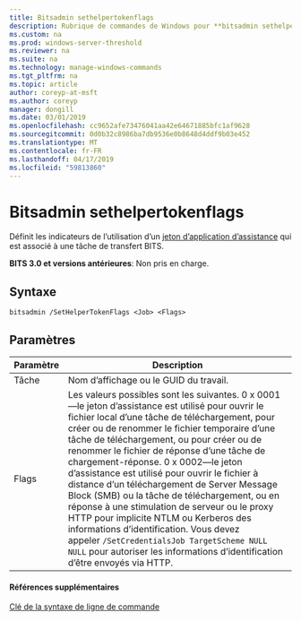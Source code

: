 ```yaml
---
title: Bitsadmin sethelpertokenflags
description: Rubrique de commandes de Windows pour **bitsadmin sethelpertokenflags** -définit les indicateurs de l’utilisation d’un jeton d’assistance qui est associé à une tâche de transfert BITS.
ms.custom: na
ms.prod: windows-server-threshold
ms.reviewer: na
ms.suite: na
ms.technology: manage-windows-commands
ms.tgt_pltfrm: na
ms.topic: article
author: coreyp-at-msft
ms.author: coreyp
manager: dongill
ms.date: 03/01/2019
ms.openlocfilehash: cc9652afe73476041aa42e64671885bfc1af9628
ms.sourcegitcommit: 0d0b32c8986ba7db9536e0b8648d4ddf9b03e452
ms.translationtype: MT
ms.contentlocale: fr-FR
ms.lasthandoff: 04/17/2019
ms.locfileid: "59813860"
---
```

# <a name="bitsadmin-sethelpertokenflags"></a>Bitsadmin sethelpertokenflags

Définit les indicateurs de l’utilisation d’un [jeton d’application d’assistance](/windows/desktop/bits/helper-tokens-for-bits-transfer-jobs) qui est associé à une tâche de transfert BITS.

**BITS 3.0 et versions antérieures**: Non pris en charge.

## <a name="syntax"></a>Syntaxe

```
bitsadmin /SetHelperTokenFlags <Job> <Flags>
```

## <a name="parameters"></a>Paramètres

|Paramètre|Description|
|---------|-----------|
|Tâche|Nom d’affichage ou le GUID du travail.|
|Flags|Les valeurs possibles sont les suivantes. 0 x 0001&mdash;le jeton d’assistance est utilisé pour ouvrir le fichier local d’une tâche de téléchargement, pour créer ou de renommer le fichier temporaire d’une tâche de téléchargement, ou pour créer ou de renommer le fichier de réponse d’une tâche de chargement-réponse. 0 x 0002&mdash;le jeton d’assistance est utilisé pour ouvrir le fichier à distance d’un téléchargement de Server Message Block (SMB) ou la tâche de téléchargement, ou en réponse à une stimulation de serveur ou le proxy HTTP pour implicite NTLM ou Kerberos des informations d’identification. Vous devez appeler `/SetCredentialsJob TargetScheme NULL NULL` pour autoriser les informations d’identification d’être envoyés via HTTP.|

#### <a name="additional-references"></a>Références supplémentaires

[Clé de la syntaxe de ligne de commande](command-line-syntax-key.md)
